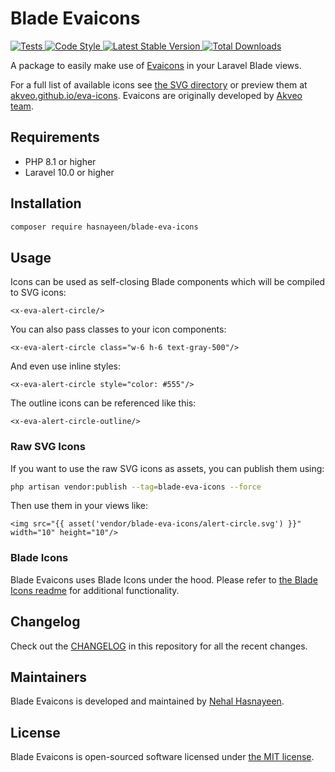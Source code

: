 # Blade Evaicons

<a href="https://github.com/hasnayeen/blade-eva-icons/actions?query=workflow%3ATests">
    <img src="https://github.com/hasnayeen/blade-eva-icons/workflows/Tests/badge.svg" alt="Tests">
</a>
<a href="https://github.com/hasnayeen/blade-eva-icons/actions?query=workflow%3A%22Code+Style%22">
    <img src="https://github.com/hasnayeen/blade-eva-icons/workflows/Code%20Style/badge.svg" alt="Code Style">
</a>
<a href="https://packagist.org/packages/hasnayeen/blade-eva-icons">
    <img src="https://poser.pugx.org/hasnayeen/blade-eva-icons/v" alt="Latest Stable Version">
</a>
<a href="https://packagist.org/packages/hasnayeen/blade-eva-icons">
    <img src="https://poser.pugx.org/hasnayeen/blade-eva-icons/d/total.svg" alt="Total Downloads">
</a>

A package to easily make use of [Evaicons](https://akveo.github.io/eva-icons/#/) in your Laravel Blade views.

For a full list of available icons see [the SVG directory](resources/svg) or preview them at [akveo.github.io/eva-icons](https://akveo.github.io/eva-icons/#/). Evaicons are originally developed by [Akveo team](https://hubs.ly/H0n79yM0).

## Requirements

- PHP 8.1 or higher
- Laravel 10.0 or higher

## Installation

```bash
composer require hasnayeen/blade-eva-icons
```

## Usage

Icons can be used as self-closing Blade components which will be compiled to SVG icons:

```blade
<x-eva-alert-circle/>
```

You can also pass classes to your icon components:

```blade
<x-eva-alert-circle class="w-6 h-6 text-gray-500"/>
```

And even use inline styles:

```blade
<x-eva-alert-circle style="color: #555"/>
```

The outline icons can be referenced like this:

```blade
<x-eva-alert-circle-outline/>
```

### Raw SVG Icons

If you want to use the raw SVG icons as assets, you can publish them using:

```bash
php artisan vendor:publish --tag=blade-eva-icons --force
```

Then use them in your views like:

```blade
<img src="{{ asset('vendor/blade-eva-icons/alert-circle.svg') }}" width="10" height="10"/>
```

### Blade Icons

Blade Evaicons uses Blade Icons under the hood. Please refer to [the Blade Icons readme](https://github.com/blade-ui-kit/blade-icons) for additional functionality.

## Changelog

Check out the [CHANGELOG](CHANGELOG.md) in this repository for all the recent changes.

## Maintainers

Blade Evaicons is developed and maintained by [Nehal Hasnayeen](https://hasnayeen.dev).

## License

Blade Evaicons is open-sourced software licensed under [the MIT license](LICENSE.md).
